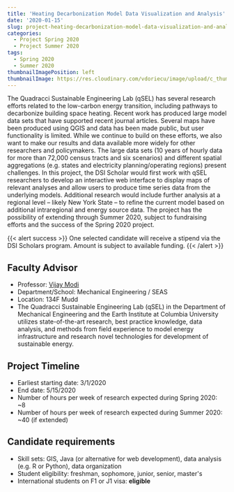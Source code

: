 ```yaml
---
title: 'Heating Decarbonization Model Data Visualization and Analysis'
date: '2020-01-15'
slug: project-heating-decarbonization-model-data-visualization-and-analysis
categories:
  - Project Spring 2020
  - Project Summer 2020
tags:
  - Spring 2020
  - Summer 2020
thumbnailImagePosition: left
thumbnailImage: https://res.cloudinary.com/vdoriecu/image/upload/c_thumb,w_200,g_face/v1579110178/construction_c6dqbd.png
---
```

The Quadracci Sustainable Engineering Lab (qSEL) has several research efforts related to the low-carbon energy transition, including pathways to decarbonize building space heating. Recent work has produced large model data sets that have supported recent journal articles. Several maps have been produced using QGIS and data has been made public, but user functionality is limited. While we continue to build on these efforts, we also want to make our results and data available more widely for other researchers and policymakers. The large data sets (10 years of hourly data for more than 72,000 census tracts and six scenarios) and different spatial aggregations (e.g. states and electricity planning/operating regions) present challenges. In this project, the DSI Scholar would first work with qSEL researchers to develop an interactive web interface to display maps of relevant analyses and allow users to produce time series data from the underlying models. Additional research would include further analysis at a regional level – likely New York State – to refine the current model based on additional intraregional and energy source data. The project has the possibility of extending through Summer 2020, subject to fundraising efforts and the success of the Spring 2020 project.

<!--more-->

{{< alert success >}}
One selected candidate will receive a stipend via the DSI Scholars program. Amount is subject to available funding.
{{< /alert >}}

## Faculty Advisor
+ Professor: [Vijay Modi](https://qsel.columbia.edu/)
+ Department/School: Mechanical Engineering / SEAS
+ Location: 134F Mudd
+ The Quadracci Sustainable Engineering Lab (qSEL) in the Department of Mechanical Engineering and the Earth Institute at Columbia University utilizes state-of-the-art research, best practice knowledge, data analysis, and methods from field experience to model energy infrastructure and research novel technologies for development of sustainable energy.

## Project Timeline
+ Earliest starting date: 3/1/2020
+ End date: 5/15/2020
+ Number of hours per week of research expected during Spring 2020: ~8
+ Number of hours per week of research expected during Summer 2020: ~40 (if extended)

## Candidate requirements
+ Skill sets: GIS, Java (or alternative for web development), data analysis (e.g. R or Python), data organization
+ Student eligibility: freshman, sophomore, junior, senior, master's
+ International students on F1 or J1 visa: **eligible**

